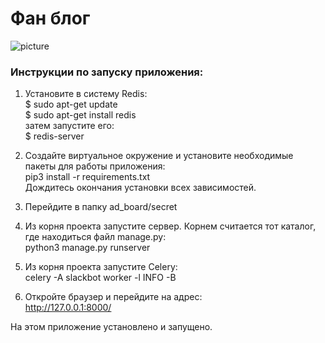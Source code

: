 # Фан блог
![picture](https://crownenglishclub.ru/wp-content/uploads/2020/02/76723bac02e0e6a353f3ade7aab8906c.png)

### Инструкции по запуску приложения:

1. Установите в систему Redis:\
$ sudo apt-get update\
$ sudo apt-get install redis\
затем запустите его:\
$ redis-server

2. Создайте виртуальное окружение и установите необходимые пакеты для работы приложения:\
pip3 install -r requirements.txt\
Дождитесь окончания установки всех зависимостей.

3. Перейдите в папку ad_board/secret

3. Из корня проекта запустите сервер. Корнем считается тот каталог, где находиться файл manage.py:\
python3 manage.py runserver

4. Из корня проекта запустите Celery:\
celery -A slackbot worker -l INFO -B

5. Откройте браузер и перейдите на адрес:\
http://127.0.0.1:8000/

На этом приложение установлено и запущено. 
